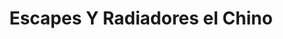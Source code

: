 ---
title: "Escapes Y Radiadores el Chino"
url: /san-miguel/escapes-y-radiadores-el-chino/
shop: reparación de automóviles
---
